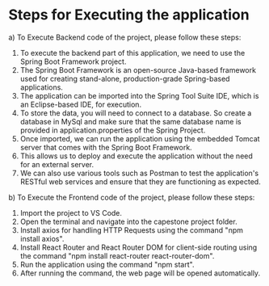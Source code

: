 # Steps for Executing the application

a) To Execute Backend code of the project, please follow these steps:

1. To execute the backend part of this application, we need to use the Spring Boot Framework project.
2. The Spring Boot Framework is an open-source Java-based framework used for creating stand-alone, production-grade Spring-based applications.
3. The application can be imported into the Spring Tool Suite IDE, which is an Eclipse-based IDE, for execution.
4. To store the data, you will need to connect to a database. So create a database in MySql and make sure that the same database name is provided in application.properties of the Spring Project.
6. Once imported, we can run the application using the embedded Tomcat server that comes with the Spring Boot Framework.
7. This allows us to deploy and execute the application without the need for an external server.
8. We can also use various tools such as Postman to test the application's RESTful web services and ensure that they are functioning as expected.


b) To Execute the Frontend code of the project, please follow these steps:

1. Import the project to VS Code.
2. Open the terminal and navigate into the capestone project folder.
3. Install axios for handling HTTP Requests using the command "npm install axios".
4. Install React Router and React Router DOM for client-side routing using the command "npm install react-router react-router-dom".
5. Run the application using the command "npm start".
6. After running the command, the web page will be opened automatically.
